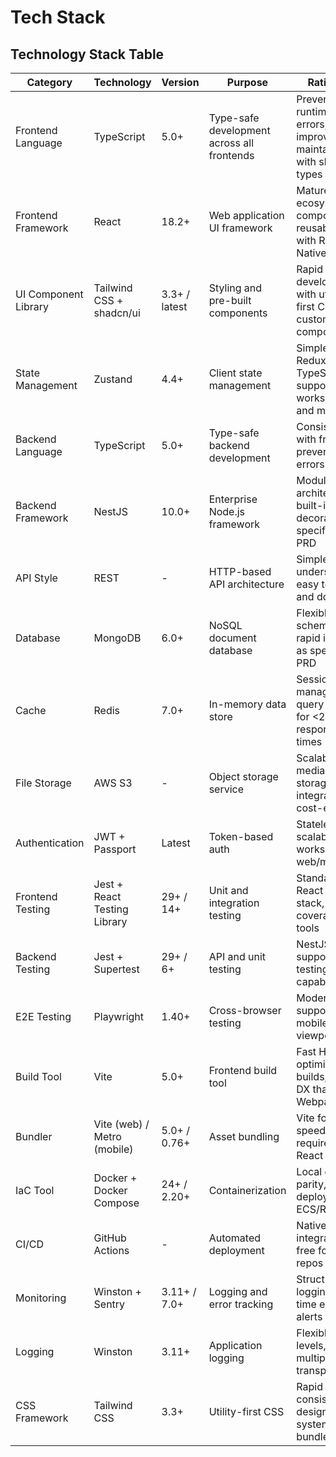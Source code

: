 # Tech Stack

## Technology Stack Table

| Category | Technology | Version | Purpose | Rationale |
|----------|-----------|---------|---------|-----------|
| Frontend Language | TypeScript | 5.0+ | Type-safe development across all frontends | Prevents runtime errors, improves maintainability with shared types |
| Frontend Framework | React | 18.2+ | Web application UI framework | Mature ecosystem, component reusability with React Native |
| UI Component Library | Tailwind CSS + shadcn/ui | 3.3+ / latest | Styling and pre-built components | Rapid development with utility-first CSS, customizable components |
| State Management | Zustand | 4.4+ | Client state management | Simpler than Redux, TypeScript support, works web and mobile |
| Backend Language | TypeScript | 5.0+ | Type-safe backend development | Consistency with frontend, prevents type errors |
| Backend Framework | NestJS | 10.0+ | Enterprise Node.js framework | Modular architecture, built-in DI, decorators, as specified in PRD |
| API Style | REST | - | HTTP-based API architecture | Simple, well-understood, easy to cache and document |
| Database | MongoDB | 6.0+ | NoSQL document database | Flexible schema for rapid iteration as specified in PRD |
| Cache | Redis | 7.0+ | In-memory data store | Session management, query caching for <200ms response times |
| File Storage | AWS S3 | - | Object storage service | Scalable media storage, CDN integration, cost-effective |
| Authentication | JWT + Passport | Latest | Token-based auth | Stateless, scalable, works across web/mobile |
| Frontend Testing | Jest + React Testing Library | 29+ / 14+ | Unit and integration testing | Standard React testing stack, good coverage tools |
| Backend Testing | Jest + Supertest | 29+ / 6+ | API and unit testing | NestJS native support, E2E testing capability |
| E2E Testing | Playwright | 1.40+ | Cross-browser testing | Modern, fast, supports mobile viewports |
| Build Tool | Vite | 5.0+ | Frontend build tool | Fast HMR, optimized builds, better DX than Webpack |
| Bundler | Vite (web) / Metro (mobile) | 5.0+ / 0.76+ | Asset bundling | Vite for web speed, Metro required for React Native |
| IaC Tool | Docker + Docker Compose | 24+ / 2.20+ | Containerization | Local dev parity, easy deployment to ECS/Railway |
| CI/CD | GitHub Actions | - | Automated deployment | Native GitHub integration, free for public repos |
| Monitoring | Winston + Sentry | 3.11+ / 7.0+ | Logging and error tracking | Structured logging, real-time error alerts |
| Logging | Winston | 3.11+ | Application logging | Flexible log levels, multiple transports |
| CSS Framework | Tailwind CSS | 3.3+ | Utility-first CSS | Rapid styling, consistent design system, small bundle |
